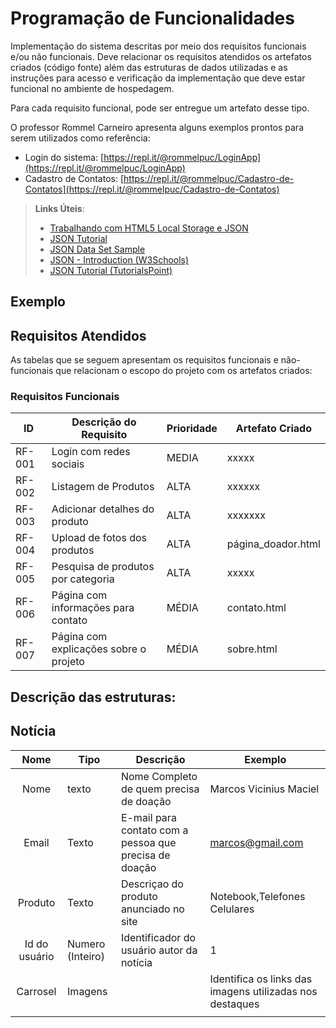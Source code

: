 # Programação de Funcionalidades

Implementação do sistema descritas por meio dos requisitos funcionais e/ou não funcionais. Deve relacionar os requisitos atendidos os artefatos criados (código fonte) além das estruturas de dados utilizadas e as instruções para acesso e verificação da implementação que deve estar funcional no ambiente de hospedagem.

Para cada requisito funcional, pode ser entregue um artefato desse tipo.

O professor Rommel Carneiro apresenta alguns exemplos prontos para serem utilizados como referência:
- Login do sistema: [https://repl.it/@rommelpuc/LoginApp](https://repl.it/@rommelpuc/LoginApp) 
- Cadastro de Contatos: [https://repl.it/@rommelpuc/Cadastro-de-Contatos](https://repl.it/@rommelpuc/Cadastro-de-Contatos)


> **Links Úteis**:
>
> - [Trabalhando com HTML5 Local Storage e JSON](https://www.devmedia.com.br/trabalhando-com-html5-local-storage-e-json/29045)
> - [JSON Tutorial](https://www.w3resource.com/JSON)
> - [JSON Data Set Sample](https://opensource.adobe.com/Spry/samples/data_region/JSONDataSetSample.html)
> - [JSON - Introduction (W3Schools)](https://www.w3schools.com/js/js_json_intro.asp)
> - [JSON Tutorial (TutorialsPoint)](https://www.tutorialspoint.com/json/index.htm)

## Exemplo

## Requisitos Atendidos

As tabelas que se seguem apresentam os requisitos funcionais e não-funcionais que relacionam o escopo do projeto com os artefatos criados:

### Requisitos Funcionais

|ID    | Descrição do Requisito | Prioridade | Artefato Criado |
|------|------------------------|------------|-----------------|
|RF-001| Login com redes sociais| MEDIA| xxxxx |
|RF-002| Listagem de Produtos| ALTA| xxxxxx
|RF-003| Adicionar detalhes do produto|	ALTA | xxxxxxx |
|RF-004| Upload de fotos dos produtos| ALTA |  página_doador.html |
|RF-005| Pesquisa de produtos por categoria| ALTA| xxxxx|
|RF-006| Página com informações para contato   | MÉDIA | contato.html |
|RF-007| Página com explicações sobre o projeto | MÉDIA | sobre.html |

## Descrição das estruturas:

## Notícia
|  **Nome**      | **Tipo**          | **Descrição**                             | **Exemplo**                                    |
|:--------------:|-------------------|-------------------------------------------|------------------------------------------------|
| Nome      | texto    | Nome Completo de quem precisa de doação         | Marcos Vicinius Maciel                                              |
| Email       | Texto             | E-mail para contato com a pessoa que precisa de doação            | marcos@gmail.com                         |
| Produto       | Texto             | Descriçao do produto anunciado no site | Notebook,Telefones Celulares   |
| Id do usuário  | Numero (Inteiro)  | Identificador do usuário autor da notícia | 1                                              |
| Carrosel |    Imagens |            | Identifica os links das imagens utilizadas nos destaques | ![image](https://github.com/ICEI-PUC-Minas-PBR-SI/pbr-si-ads-2023-2-p1-tiaw-g6-tech-sustentavel/assets/142277683/bf006865-603c-4c4e-a44a-ee6f61b4dddd)
                                       |

